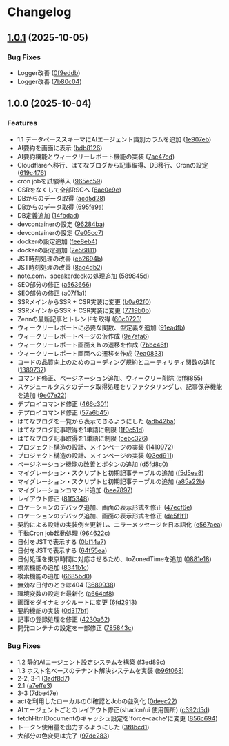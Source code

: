 # Changelog

## [1.0.1](https://github.com/Suntory-Y-Water/cc-vault/compare/v1.0.0...v1.0.1) (2025-10-05)


### Bug Fixes

* Logger改善 ([0f9eddb](https://github.com/Suntory-Y-Water/cc-vault/commit/0f9eddb8f8021081ccf0cdd7e68ba1549ba348f3))
* Logger改善 ([7b80c04](https://github.com/Suntory-Y-Water/cc-vault/commit/7b80c04a7adc7774a26d6dd7276b574e0ba21fb7))

## 1.0.0 (2025-10-04)


### Features

* 1.1 データベーススキーマにAIエージェント識別カラムを追加 ([1e907eb](https://github.com/Suntory-Y-Water/cc-vault/commit/1e907eb2b51d004130610bcd96c1a495be5297c7))
* AI要約を画面に表示 ([bdb8126](https://github.com/Suntory-Y-Water/cc-vault/commit/bdb812644a6efff456ea6e123f12a077c328a429))
* AI要約機能とウィークリーレポート機能の実装 ([7ae47cd](https://github.com/Suntory-Y-Water/cc-vault/commit/7ae47cd0fba78cd6aeec2a61d7fd7536b8a1b942))
* Cloudflareへ移行、はてなブログから記事取得、DB移行、Cronの設定 ([619c476](https://github.com/Suntory-Y-Water/cc-vault/commit/619c476e8ddd3b31eac71eeea18e85d166ce40f0))
* cron jobを試験導入 ([965ec59](https://github.com/Suntory-Y-Water/cc-vault/commit/965ec59e09b067bf4e11f3373d8a774dc998b407))
* CSRをなくして全部RSCへ ([6ae0e9e](https://github.com/Suntory-Y-Water/cc-vault/commit/6ae0e9ed06aafe6dc708964bf1409d7b32d10d34))
* DBからのデータ取得 ([acd5d28](https://github.com/Suntory-Y-Water/cc-vault/commit/acd5d287d22aefc052795425ba9bc64f7157c472))
* DBからのデータ取得 ([695fe9a](https://github.com/Suntory-Y-Water/cc-vault/commit/695fe9a02c9c382f821ef785f34a52e52ab71fd1))
* DB定義追加 ([14fbdad](https://github.com/Suntory-Y-Water/cc-vault/commit/14fbdadaa4c28504b516ae0b03ba0e2204e06b6f))
* devcontainerの設定 ([96284ba](https://github.com/Suntory-Y-Water/cc-vault/commit/96284bae1dad6e1952cc5b3ea53e26184ec9957a))
* devcontainerの設定 ([7e05cc7](https://github.com/Suntory-Y-Water/cc-vault/commit/7e05cc70884f07f1a7fc5b3f4eb391ab78aaa128))
* dockerの設定追加 ([fee8eb4](https://github.com/Suntory-Y-Water/cc-vault/commit/fee8eb4f95796f497707b0204b6b5f4058715810))
* dockerの設定追加 ([2e56811](https://github.com/Suntory-Y-Water/cc-vault/commit/2e56811e335825f01b369aa041b1f20153e9dd81))
* JST時刻処理の改善 ([eb2694b](https://github.com/Suntory-Y-Water/cc-vault/commit/eb2694b405c1dfea15adbe3ae5f88c071024a660))
* JST時刻処理の改善 ([8ac4db2](https://github.com/Suntory-Y-Water/cc-vault/commit/8ac4db272f35e413652a8e33f49f13319d654ff8))
* note.com、speakerdeckの処理追加 ([589845d](https://github.com/Suntory-Y-Water/cc-vault/commit/589845d2753013458960dd3a499cf43dc38b3622))
* SEO部分の修正 ([a563666](https://github.com/Suntory-Y-Water/cc-vault/commit/a56366658f3f4fea4677a12745aa3db8149c42be))
* SEO部分の修正 ([a07f1a1](https://github.com/Suntory-Y-Water/cc-vault/commit/a07f1a1bbd8939577289e3709a9ca2c07a9672cc))
* SSRメインからSSR + CSR実装に変更 ([b0a62f0](https://github.com/Suntory-Y-Water/cc-vault/commit/b0a62f05024d618a052347c295f61625c4b4ae02))
* SSRメインからSSR + CSR実装に変更 ([7719b0b](https://github.com/Suntory-Y-Water/cc-vault/commit/7719b0b0ccb458274348f4aa877d3925cce92276))
* Zennの最新記事とトレンドを取得 ([60c0723](https://github.com/Suntory-Y-Water/cc-vault/commit/60c0723839c5cd69ea4f983c65625974ba135a7d))
* ウィークリーレポートに必要な関数、型定義を追加 ([91eadfb](https://github.com/Suntory-Y-Water/cc-vault/commit/91eadfb5c3cf8f48280f75054fcc9cddfd61c1dc))
* ウィークリーレポートページの仮作成 ([9e7afa6](https://github.com/Suntory-Y-Water/cc-vault/commit/9e7afa6ef6d72d044372375586fc22310323db39))
* ウィークリーレポート画面えｈの遷移を作成 ([7bbc46f](https://github.com/Suntory-Y-Water/cc-vault/commit/7bbc46fdb9c13ea575afadb0165b0ca8f0f21207))
* ウィークリーレポート画面への遷移を作成 ([7ea0833](https://github.com/Suntory-Y-Water/cc-vault/commit/7ea0833cc5fc14260e8ffde78001810b77955b32))
* コードの品質向上のためのコーディング規約とユーティリティ関数の追加 ([1389737](https://github.com/Suntory-Y-Water/cc-vault/commit/1389737e330f23c6a0fb274a4969c5615fdf58d1))
* コマンド修正、ページネーション追加、ウィークリー削除 ([bff8855](https://github.com/Suntory-Y-Water/cc-vault/commit/bff8855a7c0de974847468ba20a755e361c1e92f))
* スケジュールタスクのデータ取得処理をリファクタリングし、記事保存機能を追加 ([9e07e22](https://github.com/Suntory-Y-Water/cc-vault/commit/9e07e2249746a1e67e57de515989a572569d9d89))
* デプロイコマンド修正 ([466c301](https://github.com/Suntory-Y-Water/cc-vault/commit/466c301e613e09800f156c0153d726f97b9bfa76))
* デプロイコマンド修正 ([57a6b45](https://github.com/Suntory-Y-Water/cc-vault/commit/57a6b45b73b3a9f49157eefca046a07aa44b7cfa))
* はてなブログを一覧から表示できるようにした ([adb42ba](https://github.com/Suntory-Y-Water/cc-vault/commit/adb42baabe1c7db812f15215d19aaa5b0fb046a5))
* はてなブログ記事取得を1単語に制限 ([1f0c51d](https://github.com/Suntory-Y-Water/cc-vault/commit/1f0c51d4ce4a355e5dd906327dcc387d5638ee26))
* はてなブログ記事取得を1単語に制限 ([cebc326](https://github.com/Suntory-Y-Water/cc-vault/commit/cebc326777cd3c8455a1dbeb4c59fca45072f225))
* プロジェクト構造の設計、メインページの実装 ([1410972](https://github.com/Suntory-Y-Water/cc-vault/commit/14109723890fe79e6224b4f5b2b05f2e6aaa9b38))
* プロジェクト構造の設計、メインページの実装 ([03ed911](https://github.com/Suntory-Y-Water/cc-vault/commit/03ed91189e91cb3c72e9d003f180e65b11e2399b))
* ページネーション機能の改善とボタンの追加 ([d5fd8c0](https://github.com/Suntory-Y-Water/cc-vault/commit/d5fd8c0d1e0897bb827f3b029072e1c9e0ca06ef))
* マイグレーション・スクリプトと初期記事テーブルの追加 ([f5d5ea8](https://github.com/Suntory-Y-Water/cc-vault/commit/f5d5ea87687e0ae980a8aa68e355c4808c66fe29))
* マイグレーション・スクリプトと初期記事テーブルの追加 ([a85a22b](https://github.com/Suntory-Y-Water/cc-vault/commit/a85a22b9774608d4943d4a5c5083d71dcecb5148))
* マイグレーションコマンド追加 ([bee7897](https://github.com/Suntory-Y-Water/cc-vault/commit/bee789768aa357151c6cfdc9b877838f2ab026fe))
* レイアウト修正 ([81f5348](https://github.com/Suntory-Y-Water/cc-vault/commit/81f534867579dec2b497873a8d67ccaf5a0bc575))
* ロケーションのデバッグ追加、画面の表示形式を修正 ([47ecf6e](https://github.com/Suntory-Y-Water/cc-vault/commit/47ecf6edf55281db0dfe4b916df2467c923c8b3d))
* ロケーションのデバッグ追加、画面の表示形式を修正 ([de5f1f1](https://github.com/Suntory-Y-Water/cc-vault/commit/de5f1f1e7d6531781e9d18178edebf1ca5c5a2d6))
* 契約による設計の実装例を更新し、エラーメッセージを日本語化 ([e567aea](https://github.com/Suntory-Y-Water/cc-vault/commit/e567aeae8875ebdb2d7eab1b6769b42e0152950a))
* 手動Cron job起動処理 ([964622c](https://github.com/Suntory-Y-Water/cc-vault/commit/964622cfff36e7d9206ae6582e775e64454fd88c))
* 日付をJSTで表示する ([0bf14a7](https://github.com/Suntory-Y-Water/cc-vault/commit/0bf14a718da6e2bfe9c0439a26384d1af96de36f))
* 日付をJSTで表示する ([64f55ea](https://github.com/Suntory-Y-Water/cc-vault/commit/64f55ea5f3f723e24bdf134e57604ba2ae5e1c90))
* 日付処理を東京時間に対応させるため、toZonedTimeを追加 ([0881e18](https://github.com/Suntory-Y-Water/cc-vault/commit/0881e18820dfd6b8578e3177f373e75b8a7bc27d))
* 検索機能の追加 ([8341b1c](https://github.com/Suntory-Y-Water/cc-vault/commit/8341b1cf5b3c0312cf713ce8db174601fa1c61f8))
* 検索機能の追加 ([6685bd0](https://github.com/Suntory-Y-Water/cc-vault/commit/6685bd078fa53db776bd0bc8134ea1327ff9c534))
* 無効な日付のときは404 ([3689938](https://github.com/Suntory-Y-Water/cc-vault/commit/3689938cc35978ffa4d6aaaff338667c94ed717b))
* 環境変数の設定を最新化 ([a664cf8](https://github.com/Suntory-Y-Water/cc-vault/commit/a664cf8a401d54ad223a1b42251d782f023a32b5))
* 画面をダイナミックルートに変更 ([6fd2913](https://github.com/Suntory-Y-Water/cc-vault/commit/6fd291305351e828de2b1fd907e4d534eec06c30))
* 要約機能の実装 ([0d317bf](https://github.com/Suntory-Y-Water/cc-vault/commit/0d317bf81005a0bde0358deee79d4d5476e91469))
* 記事の登録処理を修正 ([4230a62](https://github.com/Suntory-Y-Water/cc-vault/commit/4230a626617a2aa2f204bb109f2e87d8e7a2b00a))
* 開発コンテナの設定を一部修正 ([785843c](https://github.com/Suntory-Y-Water/cc-vault/commit/785843c4dbbfeede79b81d41e8c05173409afad5))


### Bug Fixes

* 1.2 静的AIエージェント設定システムを構築 ([f3ed89c](https://github.com/Suntory-Y-Water/cc-vault/commit/f3ed89caa2cc9afe56a8b913a1ccbfc1e026af60))
* 1.3 ホスト名ベースのテナント解決システムを実装 ([b96f068](https://github.com/Suntory-Y-Water/cc-vault/commit/b96f068884da7f81bc0ef5c5146af190e840cd63))
* 2-2, 3-1 ([3adf8d7](https://github.com/Suntory-Y-Water/cc-vault/commit/3adf8d79610dda693969d41579f75c8cd34907d2))
* 2.1 ([a7effe3](https://github.com/Suntory-Y-Water/cc-vault/commit/a7effe3587bdb7d8ba815de0ab173f1723ac5b33))
* 3-3 ([7dbe47e](https://github.com/Suntory-Y-Water/cc-vault/commit/7dbe47eeb3a7b2a9e1ce4644a7b1a25c8726d8a0))
* actを利用したローカルのCI確認とJobの並列化 ([0deec22](https://github.com/Suntory-Y-Water/cc-vault/commit/0deec220ad157788c5d87df65346db1ab1211fc6))
* AIエージェントごとのレイアウト修正(shadcn/ui 使用箇所) ([c392d5d](https://github.com/Suntory-Y-Water/cc-vault/commit/c392d5d2623e912601e65e0de5c66f248e841451))
* fetchHtmlDocumentのキャッシュ設定を'force-cache'に変更 ([856c694](https://github.com/Suntory-Y-Water/cc-vault/commit/856c694110322fe2d01204fd7c2d68b210da7657))
* トークン使用量を出力するようにした ([3f8bcd1](https://github.com/Suntory-Y-Water/cc-vault/commit/3f8bcd1a4728ad48e4675766990ce4c8df97a64d))
* 大部分の色変更は完了 ([97de283](https://github.com/Suntory-Y-Water/cc-vault/commit/97de2835af05a8881890c67827d347258019e81c))
